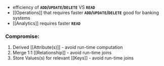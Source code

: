 - efficiency of **`ADD`/`UPDATE`/`DELETE`** VS **`READ`**
- [[Operations]] that requires faster **`ADD`/`UPDATE`/`DELETE`**
	good for banking systems
- [[Analytics]] requires faster **`READ`**

### Compromise:
1. Derived [[Attribute(s)]] - avoid run-time computation
2. Merge 1:1 [[Relationship]] - avoid run-time joins
3. Store Values(s) for relevant [[Keys]] - avoid run-time joins